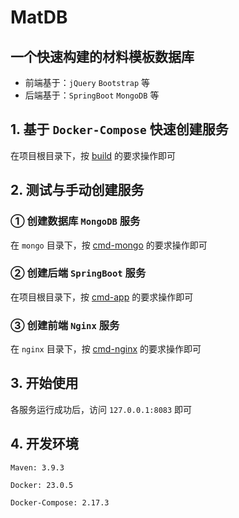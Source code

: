 # MatDB

## 一个快速构建的材料模板数据库

- 前端基于：`jQuery` `Bootstrap` 等
- 后端基于：`SpringBoot` `MongoDB` 等

## 1. 基于 `Docker-Compose` 快速创建服务

在项目根目录下，按 [build](./build.md) 的要求操作即可

## 2. 测试与手动创建服务

### ① 创建数据库 `MongoDB` 服务

在 `mongo` 目录下，按 [cmd-mongo](./mongo/cmd-mongo.md) 的要求操作即可

### ② 创建后端 `SpringBoot` 服务

在项目根目录下，按 [cmd-app](./cmd-app.md) 的要求操作即可

### ③ 创建前端 `Nginx` 服务

在 `nginx` 目录下，按 [cmd-nginx](./nginx/cmd-nginx.md) 的要求操作即可

## 3. 开始使用

各服务运行成功后，访问 `127.0.0.1:8083` 即可

## 4. 开发环境

`Maven: 3.9.3`

`Docker: 23.0.5`

`Docker-Compose: 2.17.3`


